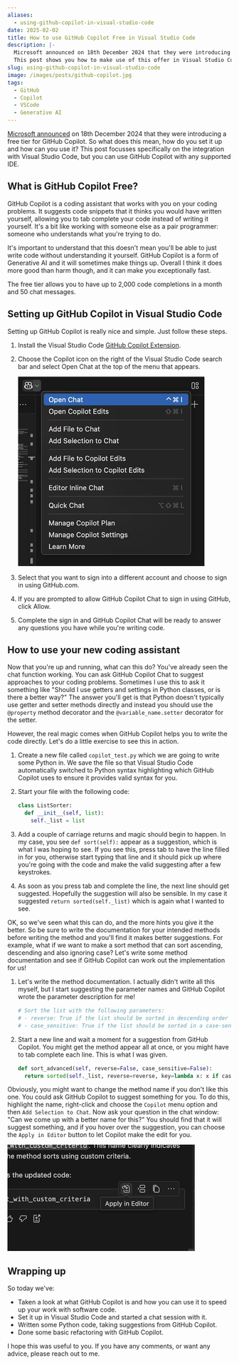```yaml
---
aliases:
  - using-github-copilot-in-visual-studio-code
date: 2025-02-02
title: How to use GitHub Copilot Free in Visual Studio Code
description: |-
  Microsoft announced on 18th December 2024 that they were introducing a free tier for GitHub Copilot.
  This post shows you how to make use of this offer in Visual Studio Code.
slug: using-github-copilot-in-visual-studio-code
image: /images/posts/github-copilot.jpg
tags:
  - GitHub
  - Copilot
  - VSCode
  - Generative AI
---
```


[Microsoft announced](https://github.blog/news-insights/product-news/github-copilot-in-vscode-free/) on 18th December 2024 that they were introducing a free tier for GitHub Copilot.
So what does this mean, how do you set it up and how can you use it?
This post focusses specifically on the integration with Visual Studio Code, but you can use GitHub Copilot with any supported IDE.

## What is GitHub Copilot Free?

GitHub Copilot is a coding assistant that works with you on your coding problems.
It suggests code snippets that it thinks you would have written yourself, allowing you to tab complete your code instead of writing it yourself.
It's a bit like working with someone else as a pair programmer: someone who understands what you're trying to do.

It's important to understand that this doesn't mean you'll be able to just write code without understanding it yourself.
GitHub Copilot is a form of Generative AI and it will sometimes make things up.
Overall I think it does more good than harm though, and it can make you exceptionally fast.

The free tier allows you to have up to 2,000 code completions in a month and 50 chat messages.

## Setting up GitHub Copilot in Visual Studio Code

Setting up GitHub Copilot is really nice and simple.
Just follow these steps.

1. Install the Visual Studio Code [GitHub Copilot Extension](https://marketplace.visualstudio.com/items?itemName=GitHub.copilot).
1. Choose the Copilot icon on the right of the Visual Studio Code search bar and select Open Chat at the top of the menu that appears.

   ![Open GitHub Copilot Chat](open-chat.jpg)

1. Select that you want to sign into a different account and choose to sign in using GitHub.com.
1. If you are prompted to allow GitHub Copilot Chat to sign in using GitHub, click Allow.
1. Complete the sign in and GitHub Copilot Chat will be ready to answer any questions you have while you're writing code.

## How to use your new coding assistant

Now that you're up and running, what can this do?
You've already seen the chat function working.
You can ask GitHub Copilot Chat to suggest approaches to your coding problems.
Sometimes I use this to ask it something like "Should I use getters and settings in Python classes, or is there a better way?"
The answer you'll get is that Python doesn't typically use getter and setter methods directly and instead you should use the `@property` method decorator and the `@variable_name.setter` decorator for the setter.

However, the real magic comes when GitHub Copilot helps you to write the code directly.
Let's do a little exercise to see this in action.

1. Create a new file called `copilot_test.py` which we are going to write some Python in.
   We save the file so that Visual Studio Code automatically switched to Python syntax highlighting which GitHub Copilot uses to ensure it provides valid syntax for you.
1. Start your file with the following code:

    ```python
    class ListSorter:
      def __init__(self, list):
        self._list = list
    ```

1. Add a couple of carriage returns and magic should begin to happen.
   In my case, you see `def sort(self):` appear as a suggestion, which is what I was hoping to see.
   If you see this, press tab to have the line filled in for you, otherwise start typing that line and it should pick up where you're going with the code and make the valid suggesting after a few keystrokes.
1. As soon as you press tab and complete the line, the next line should get suggested.
   Hopefully the suggestion will also be sensible.
   In my case it suggested `return sorted(self._list)` which is again what I wanted to see.

OK, so we've seen what this can do, and the more hints you give it the better.
So be sure to write the documentation for your intended methods before writing the method and you'll find it makes better suggestions.
For example, what if we want to make a sort method that can sort ascending, descending and also ignoring case?
Let's write some method documentation and see if GitHub Copilot can work out the implementation for us!

1. Let's write the method documentation.
   I actually didn't write all this myself, but I start suggesting the parameter names and GitHub Copilot wrote the parameter description for me!

    ```python
    # Sort the list with the following parameters:
    # - reverse: True if the list should be sorted in descending order
    # - case_sensitive: True if the list should be sorted in a case-sensitive manner
    ```

1. Start a new line and wait a moment for a suggestion from GitHub Copilot.
   You might get the method appear all at once, or you might have to tab complete each line.
   This is what I was given.

    ```python
    def sort_advanced(self, reverse=False, case_sensitive=False):
      return sorted(self._list, reverse=reverse, key=lambda x: x if case_sensitive else x.lower())
    ```

Obviously, you might want to change the method name if you don't like this one.
You could ask GitHub Copilot to suggest something for you.
To do this, highlight the name, right-click and choose the `Copilot` menu option and then `Add Selection to Chat`.
Now ask your question in the chat window: "Can we come up with a better name for this?"
You should find that it will suggest something, and if you hover over the suggestion, you can choose the `Apply in Editor` button to let Copilot make the edit for you.

![Apply in Editor](apply-in-editor.jpg)

## Wrapping up

So today we've:

- Taken a look at what GitHub Copilot is and how you can use it to speed up your work with software code.
- Set it up in Visual Studio Code and started a chat session with it.
- Written some Python code, taking suggestions from GitHub Copilot.
- Done some basic refactoring with GitHub Copilot.

I hope this was useful to you.
If you have any comments, or want any advice, please reach out to me.
